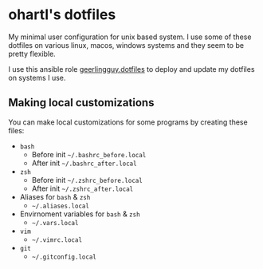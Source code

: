 # ohartl's dotfiles

My minimal user configuration for unix based system.
I use some of these dotfiles on various linux, macos, windows systems and they seem to be pretty flexible.

I use this ansible role [geerlingguy.dotfiles](https://github.com/geerlingguy/ansible-role-dotfiles) to deploy and update my dotfiles on systems I use.

## Making local customizations

You can make local customizations for some programs by creating these files:

* `bash`
  * Before init `~/.bashrc_before.local`
  * After init `~/.bashrc_after.local`
* `zsh`
  * Before init `~/.zshrc_before.local`
  * After init `~/.zshrc_after.local`
* Aliases for `bash` & `zsh`
  * `~/.aliases.local`
* Envirnoment variables for `bash` & `zsh`
  * `~/.vars.local`
* `vim`
  * `~/.vimrc.local`
* `git`
  * `~/.gitconfig.local`
